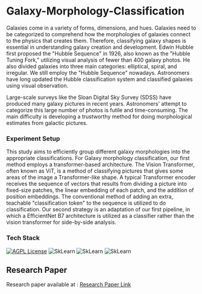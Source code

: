 # Galaxy-Morphology-Classification

Galaxies come in a variety of forms, dimensions, and hues. Galaxies need to be categorized to comprehend how the morphologies of galaxies connect to the physics that creates them. Therefore, classifying galaxy shapes is essential in understanding galaxy creation and development. Edwin Hubble first proposed the "Hubble Sequence" in 1926, also known as the "Hubble Tuning Fork," utilizing visual analysis of fewer than 400 galaxy photos. He also divided galaxies into three main categories: elliptical, spiral, and irregular. We still employ the "Hubble Sequence" nowadays. Astronomers have long updated the Hubble classification system and classified galaxies using visual observation.

Large-scale surveys like the Sloan Digital Sky Survey (SDSS) have produced many galaxy pictures in recent years. Astronomers' attempt to categorize this large number of photos is futile and time-consuming.  The main difficulty is developing a trustworthy method for doing morphological estimates from galactic pictures.

### Experiment Setup
This study aims to efficiently group different galaxy morphologies into the appropriate classifications. For Galaxy morphology classification, our first method employs a transformer-based architecture. The Vision Transformer, often known as ViT, is a method of classifying pictures that gives some areas of the image a Transformer-like shape. A typical Transformer encoder receives the sequence of vectors that results from dividing a picture into fixed-size patches, the linear embedding of each patch, and the addition of position embeddings. The conventional method of adding an extra, teachable "classification token" to the sequence is utilized to do classification.
Our second strategy is an adaptation of our first pipeline, in which a EfficientNet B7 architecture is utilized as a classifier rather than the vision transformer for side-by-side analysis.

### Tech Stack
[![AGPL License](https://img.shields.io/badge/Python-13.0-brightgreen)](http://www.gnu.org/licenses/agpl-3.0/)
![SkLearn](https://img.shields.io/badge/scikit-learn-red)
![SkLearn](https://img.shields.io/badge/tensorflow-2.9-brightgreen)
![SkLearn](https://img.shields.io/badge/Keras-2.10-green)

 ## Research Paper
 
 Research paper available at : [Research Paper Link](https://github.com/ZeerakBaig/Galaxy-Morphology-Classification/blob/main/ResearchPaper/GalaxyMorphology_ZeerakBaig_ResearchPaper_2022.pdf)
